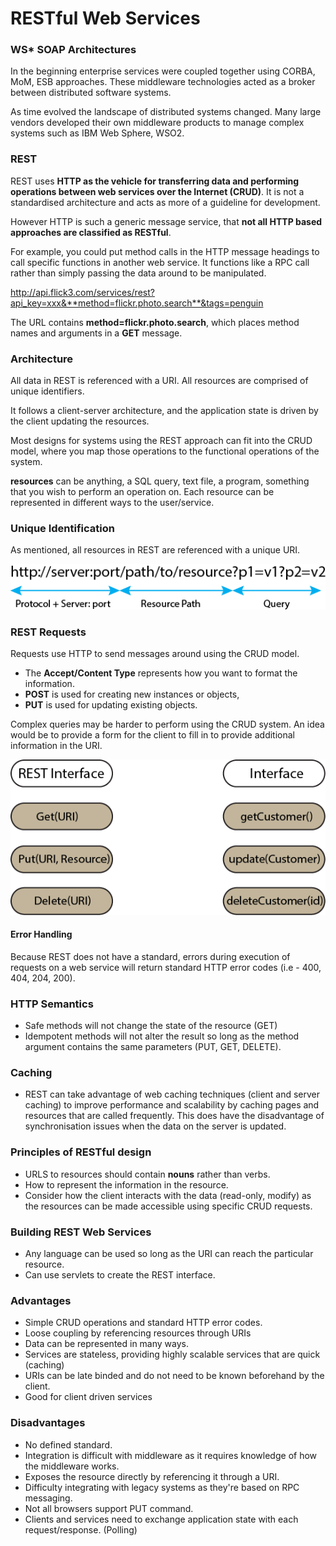 # RESTful Web Services

### WS* SOAP Architectures

In the beginning enterprise services were coupled together using CORBA, MoM, ESB approaches. These middleware technologies acted as a broker between distributed software systems.

As time evolved the landscape of distributed systems changed. Many large vendors developed their own middleware products to manage complex systems such as IBM Web Sphere, WSO2.

### REST

REST uses **HTTP as the vehicle for transferring data and performing operations between web services over the Internet (CRUD)**. It is not a standardised architecture and acts as more of a guideline for development.

However HTTP is such a generic message service, that **not all HTTP based approaches are classified as RESTful**. 

For example, you could put method calls in the HTTP message headings to call specific functions in another web service. It functions like a RPC call rather than simply passing the data around to be manipulated.

http://api.flick3.com/services/rest?api_key=xxx&**method=flickr.photo.search**&tags=penguin

The URL contains **method=flickr.photo.search**, which places method names and arguments in a **GET** message.

### Architecture

All data in REST is referenced with a URI. All resources are comprised of unique identifiers.

It follows a client-server architecture, and the application state is driven by the client updating the resources.

Most designs for systems using the REST approach can fit into the CRUD model, where you map those operations to the functional operations of the system.

**resources** can be anything, a SQL query, text file, a program, something that you wish to perform an operation on. Each resource can be represented in different ways to the user/service.

### Unique Identification

As mentioned, all resources in REST are referenced with a unique URI.

![alt text][logo]

[logo]: https://github.com/szeyick/webApplicationArchitectures/blob/master/RESTfulWebServices/resources/RESTUri.png "Unique URI References"

### REST Requests

Requests use HTTP to send messages around using the CRUD model.

- The **Accept/Content Type** represents how you want to format the information.
- **POST** is used for creating new instances or objects,
- **PUT** is used for updating existing objects.

Complex queries may be harder to perform using the CRUD system. An idea would be to provide a form for the client to fill in to provide additional information in the URI.

![alt text][interface]

[interface]: https://github.com/szeyick/webApplicationArchitectures/blob/master/RESTfulWebServices/resources/RESTInterface.png "REST provides uniform interfaces"

#### Error Handling

Because REST does not have a standard, errors during execution of requests on a web service will return standard HTTP error codes (i.e - 400, 404, 204, 200).

### HTTP Semantics

- Safe methods will not change the state of the resource (GET)
- Idempotent methods will not alter the result so long as the method argument contains the same parameters (PUT, GET, DELETE).

### Caching

- REST can take advantage of web caching techniques (client and server caching) to improve performance and scalability by caching pages and resources that are called frequently. This does have the disadvantage of synchronisation issues when the data on the server is updated.

### Principles of RESTful design

- URLS to resources should contain **nouns** rather than verbs.
- How to represent the information in the resource.
- Consider how the client interacts with the data (read-only, modify) as the resources can be made accessible using specific CRUD requests.

### Building REST Web Services

- Any language can be used so long as the URI can reach the particular resource.
- Can use servlets to create the REST interface.

### Advantages

- Simple CRUD operations and standard HTTP error codes.
- Loose coupling by referencing resources through URIs
- Data can be represented in many ways.
- Services are stateless, providing highly scalable services that are quick (caching)
- URIs can be late binded and do not need to be known beforehand by the client.
- Good for client driven services

### Disadvantages

- No defined standard.
- Integration is difficult with middleware as it requires knowledge of how the middleware works.
- Exposes the resource directly by referencing it through a URI.
- Difficulty integrating with legacy systems as they're based on RPC messaging.
- Not all browsers support PUT command.
- Clients and services need to exchange application state with each request/response. (Polling)
